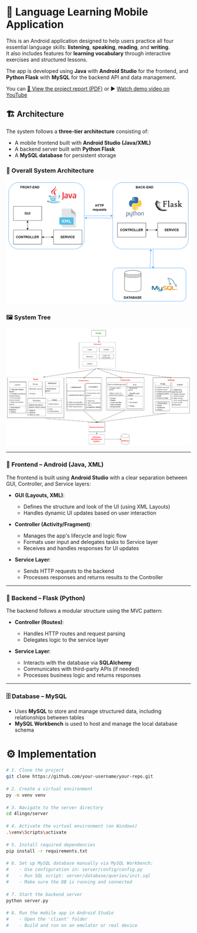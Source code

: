 # 📱 Language Learning Mobile Application

This is an Android application designed to help users practice all four essential language skills: **listening**, **speaking**, **reading**, and **writing**.  
It also includes features for **learning vocabulary** through interactive exercises and structured lessons.

The app is developed using **Java** with **Android Studio** for the frontend, and **Python Flask** with **MySQL** for the backend API and data management.

You can [📄 View the project report (PDF)](report.pdf) or ▶️ [Watch demo video on YouTube](https://youtu.be/ByzojncIdvE?si=ypMQmS76E8vLIM8r)

## 🏗️ Architecture

The system follows a **three-tier architecture** consisting of:

- A mobile frontend built with **Android Studio (Java/XML)**
- A backend server built with **Python Flask**
- A **MySQL database** for persistent storage

### 📌 Overall System Architecture

<p align="center">
  <img src="assets/ArchitectureImages/architecture.png" alt="Architecture Diagram" width="700"/>
</p>

### 🖼️ System Tree

<p align="center">
  <img src="assets/ArchitectureImages/systemTree.png" alt="System Tree" width="700"/>
</p>

---

### 📱 Frontend – Android (Java, XML)

The frontend is built using **Android Studio** with a clear separation between GUI, Controller, and Service layers:

- **GUI (Layouts, XML)**:  
  - Defines the structure and look of the UI (using XML Layouts)  
  - Handles dynamic UI updates based on user interaction  

- **Controller (Activity/Fragment)**:  
  - Manages the app's lifecycle and logic flow  
  - Formats user input and delegates tasks to Service layer  
  - Receives and handles responses for UI updates  

- **Service Layer**:  
  - Sends HTTP requests to the backend  
  - Processes responses and returns results to the Controller  

---

### 🔧 Backend – Flask (Python)

The backend follows a modular structure using the MVC pattern:

- **Controller (Routes)**:  
  - Handles HTTP routes and request parsing  
  - Delegates logic to the service layer

- **Service Layer**:  
  - Interacts with the database via **SQLAlchemy**  
  - Communicates with third-party APIs (if needed)  
  - Processes business logic and returns responses

---

### 🗄️ Database – MySQL

- Uses **MySQL** to store and manage structured data, including relationships between tables  
- **MySQL Workbench** is used to host and manage the local database schema


# ⚙️ Implementation

```bash
# 1. Clone the project
git clone https://github.com/your-username/your-repo.git

# 2. Create a virtual environment
py -m venv venv

# 3. Navigate to the server directory
cd 4lingo/server

# 4. Activate the virtual environment (on Windows)
.\venv\Scripts\activate

# 5. Install required dependencies
pip install -r requirements.txt

# 6. Set up MySQL database manually via MySQL Workbench:
#    - Use configuration in: server/config/config.py
#    - Run SQL script: server/database/queries/init.sql
#    - Make sure the DB is running and connected

# 7. Start the backend server
python server.py

# 8. Run the mobile app in Android Studio
#    - Open the 'client' folder
#    - Build and run on an emulator or real device
